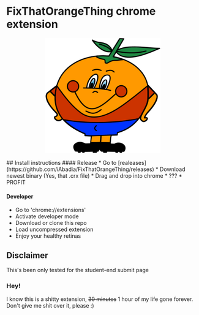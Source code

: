 # FixThatOrangeThing chrome extension
<p align="center">
  <img height="300px" width="300px" src="naranjito.png" alt="Hi!"/>
</p>
## Install instructions
#### Release
* Go to [realeases](https://github.com/iAbadia/FixThatOrangeThing/releases)
* Download newest binary (Yes, that .crx file)
* Drag and drop into chrome
* ???
* PROFIT

#### Developer
* Go to 'chrome://extensions'
* Activate developer mode
* Download or clone this repo
* Load uncompressed extension
* Enjoy your healthy retinas

## Disclaimer
This's been only tested for the student-end submit page

### Hey!
I know this is a shitty extension, <s>30 minutes</s> 1 hour of my life gone forever. Don't give me shit over it, please :)

